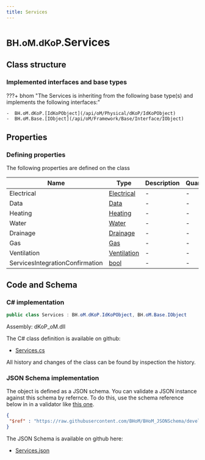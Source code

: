 ```yaml
---
title: Services
---
```


# <small>BH.oM.dKoP.</small>**Services**



## Class structure

### Implemented interfaces and base types

???+ bhom "The Services is inheriting from the following base type(s) and implements the following interfaces:"

    -  BH.oM.dKoP.[IdKoPObject](/api/oM/Physical/dKoP/IdKoPObject)
    -  BH.oM.Base.[IObject](/api/oM/Framework/Base/Interface/IObject)


## Properties



### Defining properties

The following properties are defined on the class

| Name             | Type             | Description      | Quantity         |
|------------------|------------------|------------------|------------------|
| Electrical | [Electrical](/api/oM/Physical/dKoP/Performance/Services/Electrical) | - | - |
| Data | [Data](/api/oM/Physical/dKoP/Performance/Services/Data) | - | - |
| Heating | [Heating](/api/oM/Physical/dKoP/Performance/Services/Heating) | - | - |
| Water | [Water](/api/oM/Physical/dKoP/Performance/Services/Water) | - | - |
| Drainage | [Drainage](/api/oM/Physical/dKoP/Performance/Services/Drainage) | - | - |
| Gas | [Gas](/api/oM/Physical/dKoP/Performance/Services/Gas) | - | - |
| Ventilation | [Ventilation](/api/oM/Physical/dKoP/Performance/Services/Ventilation) | - | - |
| ServicesIntegrationConfirmation | [bool](https://learn.microsoft.com/en-us/dotnet/api/System.Boolean?view=netstandard-2.0) | - | - |


## Code and Schema

### C# implementation

``` C# title="C#"
public class Services : BH.oM.dKoP.IdKoPObject, BH.oM.Base.IObject
```

Assembly: dKoP_oM.dll

The C# class definition is available on github:

- [Services.cs](https://github.com/BHoM/dKoP_Toolkit/blob/develop/dKoP_oM/Performance\Services\Services.cs)

All history and changes of the class can be found by inspection the history.
### JSON Schema implementation

The object is defined as a JSON schema. You can validate a JSON instance against this schema by refernce. To do this, use the schema reference below in in a validator like [this one](https://www.jsonschemavalidator.net/).

``` json title="JSON Schema"
{
 "$ref" : "https://raw.githubusercontent.com/BHoM/BHoM_JSONSchema/develop/dKoP_oM/Services.json"
}
```

The JSON Schema is available on github here:

- [Services.json](https://github.com/BHoM/BHoM_JSONSchema/blob/develop/dKoP_oM/Services.json)
